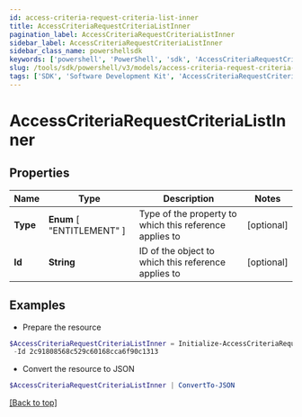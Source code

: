 ```yaml
---
id: access-criteria-request-criteria-list-inner
title: AccessCriteriaRequestCriteriaListInner
pagination_label: AccessCriteriaRequestCriteriaListInner
sidebar_label: AccessCriteriaRequestCriteriaListInner
sidebar_class_name: powershellsdk
keywords: ['powershell', 'PowerShell', 'sdk', 'AccessCriteriaRequestCriteriaListInner', 'AccessCriteriaRequestCriteriaListInner'] 
slug: /tools/sdk/powershell/v3/models/access-criteria-request-criteria-list-inner
tags: ['SDK', 'Software Development Kit', 'AccessCriteriaRequestCriteriaListInner', 'AccessCriteriaRequestCriteriaListInner']
---
```



# AccessCriteriaRequestCriteriaListInner

## Properties

Name | Type | Description | Notes
------------ | ------------- | ------------- | -------------
**Type** |  **Enum** [  "ENTITLEMENT" ] | Type of the property to which this reference applies to | [optional] 
**Id** | **String** | ID of the object to which this reference applies to | [optional] 

## Examples

- Prepare the resource
```powershell
$AccessCriteriaRequestCriteriaListInner = Initialize-AccessCriteriaRequestCriteriaListInner  -Type ENTITLEMENT `
 -Id 2c91808568c529c60168cca6f90c1313
```

- Convert the resource to JSON
```powershell
$AccessCriteriaRequestCriteriaListInner | ConvertTo-JSON
```


[[Back to top]](#) 

